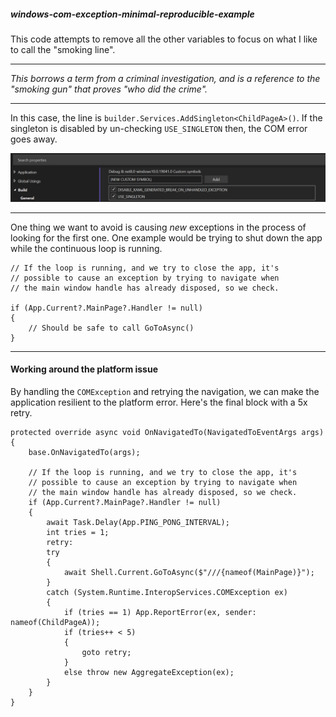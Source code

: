 ##### windows-com-exception-minimal-reproducible-example

This code attempts to remove all the other variables to focus on what I like to call the "smoking line".

___

_This borrows a term from a criminal investigation, and is a reference to the "smoking gun" that proves "who did the crime"._
___

In this case, the line is `builder.Services.AddSingleton<ChildPageA>()`. If the singleton is disabled by un-checking `USE_SINGLETON` then, the COM error goes away.

![Conditional Compile Symbols](NavigationPingPongTest/Screenshots/conditional-compile-symbols.png)

___

One thing we want to avoid is causing _new_ exceptions in the process of looking for the first one. One example would be trying to shut down the app while the continuous loop is running.

```
// If the loop is running, and we try to close the app, it's
// possible to cause an exception by trying to navigate when
// the main window handle has already disposed, so we check.

if (App.Current?.MainPage?.Handler != null)
{
	// Should be safe to call GoToAsync()
}
```
___

#### Working around the platform issue

By handling the `COMException` and retrying the navigation, we can make the application resilient to the platform error. Here's the final block with a 5x retry.

```
protected override async void OnNavigatedTo(NavigatedToEventArgs args)
{
    base.OnNavigatedTo(args);

    // If the loop is running, and we try to close the app, it's
    // possible to cause an exception by trying to navigate when
    // the main window handle has already disposed, so we check.
    if (App.Current?.MainPage?.Handler != null)
    {
        await Task.Delay(App.PING_PONG_INTERVAL);
        int tries = 1;
        retry:
        try
        {
            await Shell.Current.GoToAsync($"///{nameof(MainPage)}");
        }
        catch (System.Runtime.InteropServices.COMException ex)
        {
            if (tries == 1) App.ReportError(ex, sender: nameof(ChildPageA));
            if (tries++ < 5)
            {
                goto retry;
            }
            else throw new AggregateException(ex);
        }
    }
}
```
